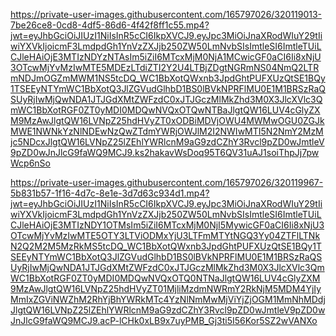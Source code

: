 https://private-user-images.githubusercontent.com/165797026/320119013-7be26ce8-0cd8-4df5-86d6-4f42f8ff1c55.mp4?jwt=eyJhbGciOiJIUzI1NiIsInR5cCI6IkpXVCJ9.eyJpc3MiOiJnaXRodWIuY29tIiwiYXVkIjoicmF3LmdpdGh1YnVzZXJjb250ZW50LmNvbSIsImtleSI6ImtleTUiLCJleHAiOjE3MTIzNDYzNTAsIm5iZiI6MTcxMjM0NjA1MCwicGF0aCI6Ii8xNjU3OTcwMjYvMzIwMTE5MDEzLTdiZTI2Y2U4LTBjZDgtNGRmNS04NmQ2LTRmNDJmOGZmMWM1NS5tcDQ_WC1BbXotQWxnb3JpdGhtPUFXUzQtSE1BQy1TSEEyNTYmWC1BbXotQ3JlZGVudGlhbD1BS0lBVkNPRFlMU0E1M1BRSzRaQSUyRjIwMjQwNDA1JTJGdXMtZWFzdC0xJTJGczMlMkZhd3M0X3JlcXVlc3QmWC1BbXotRGF0ZT0yMDI0MDQwNVQxOTQwNTBaJlgtQW16LUV4cGlyZXM9MzAwJlgtQW16LVNpZ25hdHVyZT0xODBiMDVjOWU4MWMwOGU0ZGJkMWE1NWNkYzNlNDEwNzQwZTdmYWRjOWJlM2I2NWIwMTI5N2NmY2MzMjc5NDcxJlgtQW16LVNpZ25lZEhlYWRlcnM9aG9zdCZhY3Rvcl9pZD0wJmtleV9pZD0wJnJlcG9faWQ9MCJ9.ks2hakavWsDoq95T6QV31uAJ1soiThpJj7pwWcp6nSo

https://private-user-images.githubusercontent.com/165797026/320119967-5b831b57-1f16-4d7c-8e1e-3d7d63c934d1.mp4?jwt=eyJhbGciOiJIUzI1NiIsInR5cCI6IkpXVCJ9.eyJpc3MiOiJnaXRodWIuY29tIiwiYXVkIjoicmF3LmdpdGh1YnVzZXJjb250ZW50LmNvbSIsImtleSI6ImtleTUiLCJleHAiOjE3MTIzNDY1OTMsIm5iZiI6MTcxMjM0NjI5MywicGF0aCI6Ii8xNjU3OTcwMjYvMzIwMTE5OTY3LTViODMxYjU3LTFmMTYtNGQ3Yy04ZTFlLTNkN2Q2M2M5MzRkMS5tcDQ_WC1BbXotQWxnb3JpdGhtPUFXUzQtSE1BQy1TSEEyNTYmWC1BbXotQ3JlZGVudGlhbD1BS0lBVkNPRFlMU0E1M1BRSzRaQSUyRjIwMjQwNDA1JTJGdXMtZWFzdC0xJTJGczMlMkZhd3M0X3JlcXVlc3QmWC1BbXotRGF0ZT0yMDI0MDQwNVQxOTQ0NTNaJlgtQW16LUV4cGlyZXM9MzAwJlgtQW16LVNpZ25hdHVyZT01MjliMzdmNWRmY2RkNjM5MDM4YjIyMmIxZGViNWZhM2RhYjBhYWRkMTc4YzNlNmMwMjViYjZjOGM1MmNhMDdjJlgtQW16LVNpZ25lZEhlYWRlcnM9aG9zdCZhY3Rvcl9pZD0wJmtleV9pZD0wJnJlcG9faWQ9MCJ9.acP-lCHk0xLB9x7uyPMB_Gj3ti5I56Kor5SZ2wVANXo
